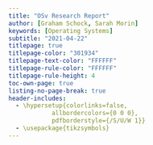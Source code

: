 ```yaml
---
title: "OSv Research Report"
author: [Graham Schock, Sarah Morin]
keywords: [Operating Systems]
subtitle: "2021-04-22"
titlepage: true
titlepage-color: "301934"
titlepage-text-color: "FFFFFF"
titlepage-rule-color: "FFFFFF"
titlepage-rule-height: 4
toc-own-page: true
listing-no-page-break: true
header-includes:
  - \hypersetup{colorlinks=false,
            allbordercolors={0 0 0},
            pdfborderstyle={/S/U/W 1}}
  - \usepackage{tikzsymbols}
---
```


<!--
Copyright (c) 2021 by Gabe Parmer.

Redistribution of this file is permitted under the GNU General Public
License v2.
-->

